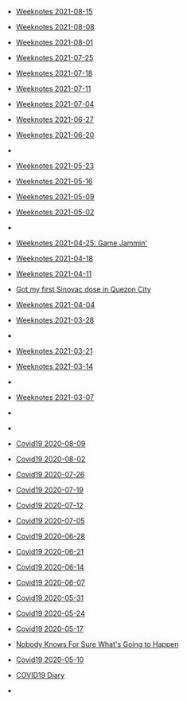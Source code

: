 
- [Weeknotes 2021-08-15](/2021/08/weeknotes-2021-08-15/)

- [Weeknotes 2021-08-08](/2021/08/weeknotes-2021-08-08/)

- [Weeknotes 2021-08-01](/2021/08/weeknotes-2021-08-01/)

- [Weeknotes 2021-07-25](/2021/07/weeknotes-2021-07-25/)

- [Weeknotes 2021-07-18](/2021/07/weeknotes-2021-07-18/)

- [Weeknotes 2021-07-11](/2021/07/weeknotes-2021-07-11/)

- [Weeknotes 2021-07-04](/2021/07/weeknotes-2021-07-04/)

- [Weeknotes 2021-06-27](/2021/06/weeknotes-2021-06-27/)

- [Weeknotes 2021-06-20](/2021/06/weeknotes-2021-06-20/)

- [](/2021/05/1397176143820722180/)

- [Weeknotes 2021-05-23](/2021/05/weeknotes-2021-05-23/)

- [Weeknotes 2021-05-16](/2021/05/weeknotes-2021-05-16/)

- [Weeknotes 2021-05-09](/2021/05/weeknotes-2021-05-09/)

- [Weeknotes 2021-05-02](/2021/05/weeknotes-2021-05-02/)

- [](/2021/04/1388100027684331520/)

- [Weeknotes 2021-04-25: Game Jammin&#39;](/2021/04/weeknotes-2021-04-25/)

- [Weeknotes 2021-04-18](/2021/04/weeknotes-2021-04-18/)

- [Weeknotes 2021-04-11](/2021/04/weeknotes-2021-04-11/)

- [Got my first Sinovac dose in Quezon City](/2021/04/got-my-first-sinovac-dose-in-quezon-city/)

- [Weeknotes 2021-04-04](/2021/04/weeknotes-2021-04-04/)

- [Weeknotes 2021-03-28](/2021/03/weeknotes-2021-03-28/)

- [](/2021/03/1374385938273476623/)

- [Weeknotes 2021-03-21](/2021/03/weeknotes-2021-03-21/)

- [Weeknotes 2021-03-14](/2021/03/weeknotes-2021-03-14/)

- [](/2021/03/1370337073874411525/)

- [Weeknotes 2021-03-07](/2021/03/weeknotes-2021-03-07/)

- [](/2021/02/1360915041088757761/)

- [](/2020/08/1294941749983379456/)

- [Covid19 2020-08-09](/2020/08/covid19-08-09/)

- [Covid19 2020-08-02](/2020/08/covid19-08-02/)

- [Covid19 2020-07-26](/2020/07/covid19-07-26/)

- [Covid19 2020-07-19](/2020/07/covid19-07-19/)

- [Covid19 2020-07-12](/2020/07/covid19-07-12/)

- [Covid19 2020-07-05](/2020/07/covid19-07-05/)

- [Covid19 2020-06-28](/2020/06/covid19-06-28/)

- [Covid19 2020-06-21](/2020/06/covid19-06-21/)

- [Covid19 2020-06-14](/2020/06/covid19-06-14/)

- [Covid19 2020-06-07](/2020/06/covid19-06-07/)

- [Covid19 2020-05-31](/2020/05/covid19-05-31/)

- [Covid19 2020-05-24](/2020/05/covid19-05-24/)

- [Covid19 2020-05-17](/2020/05/covid19-05-17/)

- [Nobody Knows For Sure What&#39;s Going to Happen](/2020/05/nobody-knows-for-sure-whats-going-to-happen/)

- [Covid19 2020-05-10](/2020/05/covid19-05-10/)

- [COVID19 Diary](/2020/03/covid19/)

- [](/2020/03/1238702108011950081/)
